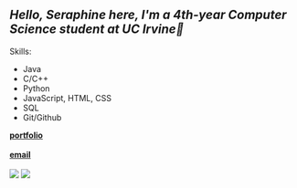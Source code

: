 ## *Hello, Seraphine here, I'm a 4th-year Computer Science student at UC Irvine👋*

Skills:
- Java
- C/C++
- Python
- JavaScript, HTML, CSS
- SQL
- Git/Github
  
[**portfolio**](https://serisummer.github.io/) <br></br>
[**email**](seraphine5summer@gmail.com) <br></br>
<a href="https://www.linkedin.com/in/weiguang-wu/"><img src="https://img.shields.io/badge/LinkedIn-0077B5?style=for-the-badge&logo=linkedin&logoColor=white"/></a>
<a href="https://github.com/serisummer?tab=repositories"><img src="https://img.shields.io/badge/GitHub-100000?style=for-the-badge&logo=github&logoColor=white"/></a>
